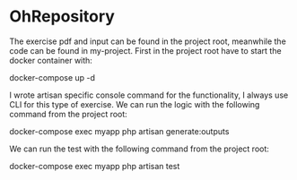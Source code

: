 # OhRepository

The exercise pdf and input can be found in the project root, meanwhile the code can be found in my-project.
First in the project root have  to start the docker container with: 

docker-compose up -d

I wrote artisan specific console command for the functionality, I always use CLI for this type of exercise.
We can run the logic with the following command from the project root:

docker-compose exec myapp php artisan generate:outputs

We can run the test with the following command from the project root:

docker-compose exec myapp php artisan test
